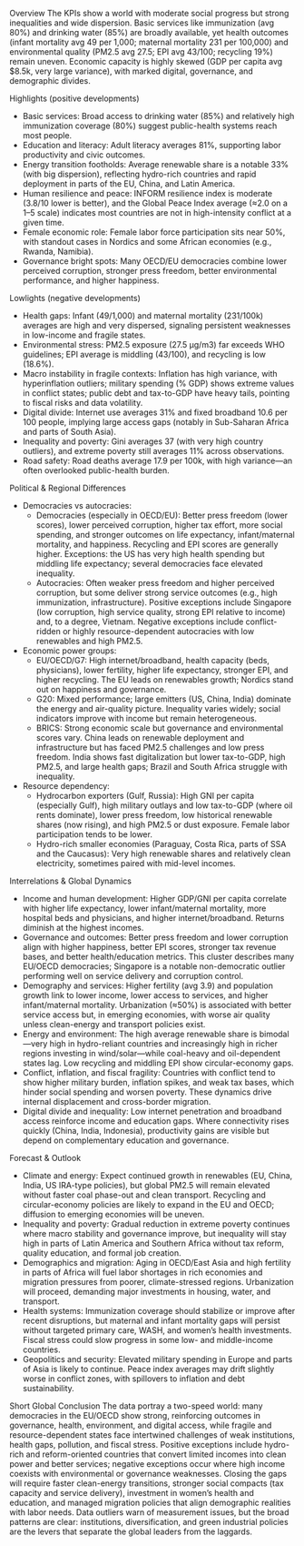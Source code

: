 Overview
The KPIs show a world with moderate social progress but strong inequalities and wide dispersion. Basic services like immunization (avg 80%) and drinking water (85%) are broadly available, yet health outcomes (infant mortality avg 49 per 1,000; maternal mortality 231 per 100,000) and environmental quality (PM2.5 avg 27.5; EPI avg 43/100; recycling 19%) remain uneven. Economic capacity is highly skewed (GDP per capita avg $8.5k, very large variance), with marked digital, governance, and demographic divides.

Highlights (positive developments)
- Basic services: Broad access to drinking water (85%) and relatively high immunization coverage (80%) suggest public-health systems reach most people.
- Education and literacy: Adult literacy averages 81%, supporting labor productivity and civic outcomes.
- Energy transition footholds: Average renewable share is a notable 33% (with big dispersion), reflecting hydro-rich countries and rapid deployment in parts of the EU, China, and Latin America.
- Human resilience and peace: INFORM resilience index is moderate (3.8/10 lower is better), and the Global Peace Index average (≈2.0 on a 1–5 scale) indicates most countries are not in high-intensity conflict at a given time.
- Female economic role: Female labor force participation sits near 50%, with standout cases in Nordics and some African economies (e.g., Rwanda, Namibia).
- Governance bright spots: Many OECD/EU democracies combine lower perceived corruption, stronger press freedom, better environmental performance, and higher happiness.

Lowlights (negative developments)
- Health gaps: Infant (49/1,000) and maternal mortality (231/100k) averages are high and very dispersed, signaling persistent weaknesses in low-income and fragile states.
- Environmental stress: PM2.5 exposure (27.5 μg/m3) far exceeds WHO guidelines; EPI average is middling (43/100), and recycling is low (18.6%).
- Macro instability in fragile contexts: Inflation has high variance, with hyperinflation outliers; military spending (% GDP) shows extreme values in conflict states; public debt and tax-to-GDP have heavy tails, pointing to fiscal risks and data volatility.
- Digital divide: Internet use averages 31% and fixed broadband 10.6 per 100 people, implying large access gaps (notably in Sub-Saharan Africa and parts of South Asia).
- Inequality and poverty: Gini averages 37 (with very high country outliers), and extreme poverty still averages 11% across observations.
- Road safety: Road deaths average 17.9 per 100k, with high variance—an often overlooked public-health burden.

Political & Regional Differences
- Democracies vs autocracies:
  - Democracies (especially in OECD/EU): Better press freedom (lower scores), lower perceived corruption, higher tax effort, more social spending, and stronger outcomes on life expectancy, infant/maternal mortality, and happiness. Recycling and EPI scores are generally higher. Exceptions: the US has very high health spending but middling life expectancy; several democracies face elevated inequality.
  - Autocracies: Often weaker press freedom and higher perceived corruption, but some deliver strong service outcomes (e.g., high immunization, infrastructure). Positive exceptions include Singapore (low corruption, high service quality, strong EPI relative to income) and, to a degree, Vietnam. Negative exceptions include conflict-ridden or highly resource-dependent autocracies with low renewables and high PM2.5.
- Economic power groups:
  - EU/OECD/G7: High internet/broadband, health capacity (beds, physicians), lower fertility, higher life expectancy, stronger EPI, and higher recycling. The EU leads on renewables growth; Nordics stand out on happiness and governance.
  - G20: Mixed performance; large emitters (US, China, India) dominate the energy and air-quality picture. Inequality varies widely; social indicators improve with income but remain heterogeneous.
  - BRICS: Strong economic scale but governance and environmental scores vary. China leads on renewable deployment and infrastructure but has faced PM2.5 challenges and low press freedom. India shows fast digitalization but lower tax-to-GDP, high PM2.5, and large health gaps; Brazil and South Africa struggle with inequality.
- Resource dependency:
  - Hydrocarbon exporters (Gulf, Russia): High GNI per capita (especially Gulf), high military outlays and low tax-to-GDP (where oil rents dominate), lower press freedom, low historical renewable shares (now rising), and high PM2.5 or dust exposure. Female labor participation tends to be lower.
  - Hydro-rich smaller economies (Paraguay, Costa Rica, parts of SSA and the Caucasus): Very high renewable shares and relatively clean electricity, sometimes paired with mid-level incomes.

Interrelations & Global Dynamics
- Income and human development: Higher GDP/GNI per capita correlate with higher life expectancy, lower infant/maternal mortality, more hospital beds and physicians, and higher internet/broadband. Returns diminish at the highest incomes.
- Governance and outcomes: Better press freedom and lower corruption align with higher happiness, better EPI scores, stronger tax revenue bases, and better health/education metrics. This cluster describes many EU/OECD democracies; Singapore is a notable non-democratic outlier performing well on service delivery and corruption control.
- Demography and services: Higher fertility (avg 3.9) and population growth link to lower income, lower access to services, and higher infant/maternal mortality. Urbanization (≈50%) is associated with better service access but, in emerging economies, with worse air quality unless clean-energy and transport policies exist.
- Energy and environment: The high average renewable share is bimodal—very high in hydro-reliant countries and increasingly high in richer regions investing in wind/solar—while coal-heavy and oil-dependent states lag. Low recycling and middling EPI show circular-economy gaps.
- Conflict, inflation, and fiscal fragility: Countries with conflict tend to show higher military burden, inflation spikes, and weak tax bases, which hinder social spending and worsen poverty. These dynamics drive internal displacement and cross-border migration.
- Digital divide and inequality: Low internet penetration and broadband access reinforce income and education gaps. Where connectivity rises quickly (China, India, Indonesia), productivity gains are visible but depend on complementary education and governance.

Forecast & Outlook
- Climate and energy: Expect continued growth in renewables (EU, China, India, US IRA-type policies), but global PM2.5 will remain elevated without faster coal phase-out and clean transport. Recycling and circular-economy policies are likely to expand in the EU and OECD; diffusion to emerging economies will be uneven.
- Inequality and poverty: Gradual reduction in extreme poverty continues where macro stability and governance improve, but inequality will stay high in parts of Latin America and Southern Africa without tax reform, quality education, and formal job creation.
- Demographics and migration: Aging in OECD/East Asia and high fertility in parts of Africa will fuel labor shortages in rich economies and migration pressures from poorer, climate-stressed regions. Urbanization will proceed, demanding major investments in housing, water, and transport.
- Health systems: Immunization coverage should stabilize or improve after recent disruptions, but maternal and infant mortality gaps will persist without targeted primary care, WASH, and women’s health investments. Fiscal stress could slow progress in some low- and middle-income countries.
- Geopolitics and security: Elevated military spending in Europe and parts of Asia is likely to continue. Peace index averages may drift slightly worse in conflict zones, with spillovers to inflation and debt sustainability.

Short Global Conclusion
The data portray a two-speed world: many democracies in the EU/OECD show strong, reinforcing outcomes in governance, health, environment, and digital access, while fragile and resource-dependent states face intertwined challenges of weak institutions, health gaps, pollution, and fiscal stress. Positive exceptions include hydro-rich and reform-oriented countries that convert limited incomes into clean power and better services; negative exceptions occur where high income coexists with environmental or governance weaknesses. Closing the gaps will require faster clean-energy transitions, stronger social compacts (tax capacity and service delivery), investment in women’s health and education, and managed migration policies that align demographic realities with labor needs. Data outliers warn of measurement issues, but the broad patterns are clear: institutions, diversification, and green industrial policies are the levers that separate the global leaders from the laggards.